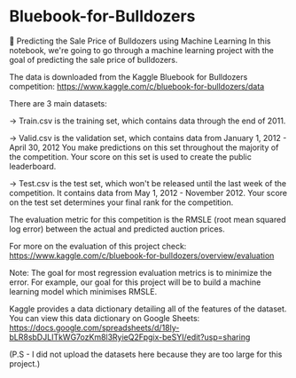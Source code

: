 # Bluebook-for-Bulldozers

🚜 Predicting the Sale Price of Bulldozers using Machine Learning
In this notebook, we're going to go through a machine learning project with the goal of predicting the sale price of bulldozers.

The data is downloaded from the Kaggle Bluebook for Bulldozers competition: https://www.kaggle.com/c/bluebook-for-bulldozers/data

There are 3 main datasets:

-> Train.csv is the training set, which contains data through the end of 2011.

-> Valid.csv is the validation set, which contains data from January 1, 2012 - April 30, 2012 You make predictions on this set throughout the majority of the competition. Your        score on this set is used to create the public leaderboard.

-> Test.csv is the test set, which won't be released until the last week of the competition. It contains data from May 1, 2012 - November 2012. Your score on the test set            determines your final rank for the competition.


The evaluation metric for this competition is the RMSLE (root mean squared log error) between the actual and predicted auction prices.

For more on the evaluation of this project check: https://www.kaggle.com/c/bluebook-for-bulldozers/overview/evaluation

Note: The goal for most regression evaluation metrics is to minimize the error. For example, our goal for this project will be to build a machine learning model which minimises RMSLE.

Kaggle provides a data dictionary detailing all of the features of the dataset. You can view this data dictionary on Google Sheets: https://docs.google.com/spreadsheets/d/18ly-bLR8sbDJLITkWG7ozKm8l3RyieQ2Fpgix-beSYI/edit?usp=sharing


(P.S - I did not upload the datasets here because they are too large for this project.)
